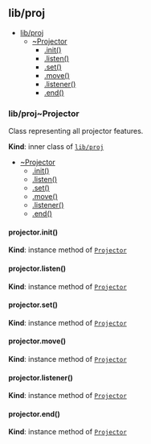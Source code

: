 <a name="module_lib/proj"></a>

## lib/proj

* [lib/proj](#module_lib/proj)
    * [~Projector](#module_lib/proj..Projector)
        * [.init()](#module_lib/proj..Projector+init)
        * [.listen()](#module_lib/proj..Projector+listen)
        * [.set()](#module_lib/proj..Projector+set)
        * [.move()](#module_lib/proj..Projector+move)
        * [.listener()](#module_lib/proj..Projector+listener)
        * [.end()](#module_lib/proj..Projector+end)

<a name="module_lib/proj..Projector"></a>

### lib/proj~Projector
Class representing all projector features.

**Kind**: inner class of [<code>lib/proj</code>](#module_lib/proj)  

* [~Projector](#module_lib/proj..Projector)
    * [.init()](#module_lib/proj..Projector+init)
    * [.listen()](#module_lib/proj..Projector+listen)
    * [.set()](#module_lib/proj..Projector+set)
    * [.move()](#module_lib/proj..Projector+move)
    * [.listener()](#module_lib/proj..Projector+listener)
    * [.end()](#module_lib/proj..Projector+end)

<a name="module_lib/proj..Projector+init"></a>

#### projector.init()
**Kind**: instance method of [<code>Projector</code>](#module_lib/proj..Projector)  
<a name="module_lib/proj..Projector+listen"></a>

#### projector.listen()
**Kind**: instance method of [<code>Projector</code>](#module_lib/proj..Projector)  
<a name="module_lib/proj..Projector+set"></a>

#### projector.set()
**Kind**: instance method of [<code>Projector</code>](#module_lib/proj..Projector)  
<a name="module_lib/proj..Projector+move"></a>

#### projector.move()
**Kind**: instance method of [<code>Projector</code>](#module_lib/proj..Projector)  
<a name="module_lib/proj..Projector+listener"></a>

#### projector.listener()
**Kind**: instance method of [<code>Projector</code>](#module_lib/proj..Projector)  
<a name="module_lib/proj..Projector+end"></a>

#### projector.end()
**Kind**: instance method of [<code>Projector</code>](#module_lib/proj..Projector)  
